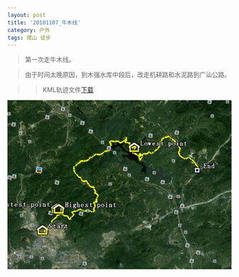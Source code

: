 ```yaml
---
layout: post
title: '20101107_牛木线'
category: 户外
tags: 爬山 徒步
---
```


>第一次走牛木线。

>由于时间太晚原因，到木强水库中段后，改走机耕路和水泥路到广汕公路。

>>KML轨迹文件[下载](/assets/download/20101107_牛木线-kml.zip)

![轨迹图](/assets/images/2010-2011/20101107_牛木线.JPG)
